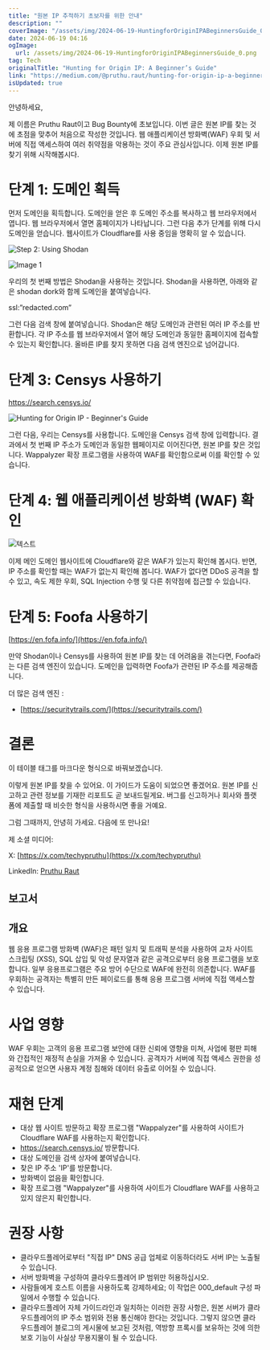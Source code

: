 ```yaml
---
title: "원본 IP 추적하기 초보자를 위한 안내"
description: ""
coverImage: "/assets/img/2024-06-19-HuntingforOriginIPABeginnersGuide_0.png"
date: 2024-06-19 04:16
ogImage:
  url: /assets/img/2024-06-19-HuntingforOriginIPABeginnersGuide_0.png
tag: Tech
originalTitle: "Hunting for Origin IP: A Beginner’s Guide"
link: "https://medium.com/@pruthu.raut/hunting-for-origin-ip-a-beginners-guide-70235f3dd415"
isUpdated: true
---
```


안녕하세요,

제 이름은 Pruthu Raut이고 Bug Bounty에 초보입니다. 이번 글은 원본 IP를 찾는 것에 초점을 맞추어 처음으로 작성한 것입니다. 웹 애플리케이션 방화벽(WAF) 우회 및 서버에 직접 액세스하여 여러 취약점을 악용하는 것이 주요 관심사입니다. 이제 원본 IP를 찾기 위해 시작해봅시다.

# 단계 1: 도메인 획득

먼저 도메인을 획득합니다. 도메인을 얻은 후 도메인 주소를 복사하고 웹 브라우저에서 엽니다. 웹 브라우저에서 열면 홈페이지가 나타납니다. 그런 다음 추가 단계를 위해 다시 도메인을 얻습니다. 웹사이트가 Cloudflare를 사용 중임을 명확히 알 수 있습니다.

<!-- cozy-coder - 수평 -->

<ins class="adsbygoogle"
     style="display:block"
     data-ad-client="ca-pub-4877378276818686"
     data-ad-slot="1107185301"
     data-ad-format="auto"
     data-full-width-responsive="true"></ins>

<script>
     (adsbygoogle = window.adsbygoogle || []).push({});
</script>

![Step 2: Using Shodan](https://www.shodan.io/)

![Image 1](/assets/img/2024-06-19-HuntingforOriginIPABeginnersGuide_1.png)

<!-- cozy-coder - 수평 -->

<ins class="adsbygoogle"
     style="display:block"
     data-ad-client="ca-pub-4877378276818686"
     data-ad-slot="1107185301"
     data-ad-format="auto"
     data-full-width-responsive="true"></ins>

<script>
     (adsbygoogle = window.adsbygoogle || []).push({});
</script>

우리의 첫 번째 방법은 Shodan을 사용하는 것입니다. Shodan을 사용하면, 아래와 같은 shodan dork와 함께 도메인을 붙여넣습니다.

ssl:”redacted.com”

그런 다음 검색 창에 붙여넣습니다. Shodan은 해당 도메인과 관련된 여러 IP 주소를 반환합니다. 각 IP 주소를 웹 브라우저에서 열어 해당 도메인과 동일한 홈페이지에 접속할 수 있는지 확인합니다. 올바른 IP를 찾지 못하면 다음 검색 엔진으로 넘어갑니다.

# 단계 3: Censys 사용하기

<!-- cozy-coder - 수평 -->

<ins class="adsbygoogle"
     style="display:block"
     data-ad-client="ca-pub-4877378276818686"
     data-ad-slot="1107185301"
     data-ad-format="auto"
     data-full-width-responsive="true"></ins>

<script>
     (adsbygoogle = window.adsbygoogle || []).push({});
</script>

https://search.censys.io/

![Hunting for Origin IP - Beginner's Guide](/assets/img/2024-06-19-HuntingforOriginIPABeginnersGuide_2.png)

그런 다음, 우리는 Censys를 사용합니다. 도메인을 Censys 검색 창에 입력합니다. 결과에서 첫 번째 IP 주소가 도메인과 동일한 웹페이지로 이어진다면, 원본 IP를 찾은 것입니다. Wappalyzer 확장 프로그램을 사용하여 WAF를 확인함으로써 이를 확인할 수 있습니다.

# 단계 4: 웹 애플리케이션 방화벽 (WAF) 확인

<!-- cozy-coder - 수평 -->

<ins class="adsbygoogle"
     style="display:block"
     data-ad-client="ca-pub-4877378276818686"
     data-ad-slot="1107185301"
     data-ad-format="auto"
     data-full-width-responsive="true"></ins>

<script>
     (adsbygoogle = window.adsbygoogle || []).push({});
</script>

![텍스트](/assets/img/2024-06-19-HuntingforOriginIPABeginnersGuide_3.png)

이제 메인 도메인 웹사이트에 Cloudflare와 같은 WAF가 있는지 확인해 봅시다. 반면, IP 주소를 확인할 때는 WAF가 없는지 확인해 봅니다. WAF가 없다면 DDoS 공격을 할 수 있고, 속도 제한 우회, SQL Injection 수행 및 다른 취약점에 접근할 수 있습니다.

# 단계 5: Foofa 사용하기

[https://en.fofa.info/](https://en.fofa.info/)

<!-- cozy-coder - 수평 -->

<ins class="adsbygoogle"
     style="display:block"
     data-ad-client="ca-pub-4877378276818686"
     data-ad-slot="1107185301"
     data-ad-format="auto"
     data-full-width-responsive="true"></ins>

<script>
     (adsbygoogle = window.adsbygoogle || []).push({});
</script>

만약 Shodan이나 Censys를 사용하여 원본 IP를 찾는 데 어려움을 겪는다면, Foofa라는 다른 검색 엔진이 있습니다. 도메인을 입력하면 Foofa가 관련된 IP 주소를 제공해줍니다.

더 많은 검색 엔진 :

- [https://securitytrails.com/](https://securitytrails.com/)

# 결론

<!-- cozy-coder - 수평 -->

<ins class="adsbygoogle"
     style="display:block"
     data-ad-client="ca-pub-4877378276818686"
     data-ad-slot="1107185301"
     data-ad-format="auto"
     data-full-width-responsive="true"></ins>

<script>
     (adsbygoogle = window.adsbygoogle || []).push({});
</script>

이 테이블 태그를 마크다운 형식으로 바꿔보겠습니다.

이렇게 원본 IP를 찾을 수 있어요. 이 가이드가 도움이 되었으면 좋겠어요. 원본 IP를 신고하고 관련 정보를 기재한 리포트도 곧 보내드릴게요. 버그를 신고하거나 회사와 플랫폼에 제출할 때 비슷한 형식을 사용하시면 좋을 거예요.

그럼 그때까지, 안녕히 가세요. 다음에 또 만나요!

제 소셜 미디어:

X: [https://x.com/techypruthu](https://x.com/techypruthu)

<!-- cozy-coder - 수평 -->

<ins class="adsbygoogle"
     style="display:block"
     data-ad-client="ca-pub-4877378276818686"
     data-ad-slot="1107185301"
     data-ad-format="auto"
     data-full-width-responsive="true"></ins>

<script>
     (adsbygoogle = window.adsbygoogle || []).push({});
</script>

LinkedIn: [Pruthu Raut](https://www.linkedin.com/in/pruthu-raut-89260a26a/)

## 보고서

## 개요

웹 응용 프로그램 방화벽 (WAF)은 패턴 일치 및 트래픽 분석을 사용하여 교차 사이트 스크립팅 (XSS), SQL 삽입 및 악성 문자열과 같은 공격으로부터 응용 프로그램을 보호합니다. 일부 응용프로그램은 주요 방어 수단으로 WAF에 완전히 의존합니다. WAF를 우회하는 공격자는 특별히 만든 페이로드를 통해 응용 프로그램 서버에 직접 액세스할 수 있습니다.

<!-- cozy-coder - 수평 -->

<ins class="adsbygoogle"
     style="display:block"
     data-ad-client="ca-pub-4877378276818686"
     data-ad-slot="1107185301"
     data-ad-format="auto"
     data-full-width-responsive="true"></ins>

<script>
     (adsbygoogle = window.adsbygoogle || []).push({});
</script>

# 사업 영향

WAF 우회는 고객의 응용 프로그램 보안에 대한 신뢰에 영향을 미쳐, 사업에 평판 피해와 간접적인 재정적 손실을 가져올 수 있습니다. 공격자가 서버에 직접 액세스 권한을 성공적으로 얻으면 사용자 계정 침해와 데이터 유출로 이어질 수 있습니다.

# 재현 단계

- 대상 웹 사이트 방문하고 확장 프로그램 "Wappalyzer"를 사용하여 사이트가 Cloudflare WAF를 사용하는지 확인합니다.
- https://search.censys.io/ 방문합니다.
- 대상 도메인을 검색 상자에 붙여넣습니다.
- 찾은 IP 주소 'IP'를 방문합니다.
- 방화벽이 없음을 확인합니다.
- 확장 프로그램 "Wappalyzer"를 사용하여 사이트가 Cloudflare WAF를 사용하고 있지 않은지 확인합니다.

<!-- cozy-coder - 수평 -->

<ins class="adsbygoogle"
     style="display:block"
     data-ad-client="ca-pub-4877378276818686"
     data-ad-slot="1107185301"
     data-ad-format="auto"
     data-full-width-responsive="true"></ins>

<script>
     (adsbygoogle = window.adsbygoogle || []).push({});
</script>

# 권장 사항

- 클라우드플레어로부터 "직접 IP" DNS 공급 업체로 이동하더라도 서버 IP는 노출될 수 있습니다.
- 서버 방화벽을 구성하여 클라우드플레어 IP 범위만 허용하십시오.
- 사람들에게 호스트 이름을 사용하도록 강제하세요; 이 작업은 000_default 구성 파일에서 수행할 수 있습니다.
- 클라우드플레어 자체 가이드라인과 일치하는 이러한 권장 사항은, 원본 서버가 클라우드플레어의 IP 주소 범위와 전용 통신해야 한다는 것입니다. 그렇지 않으면 클라우드플레어 블로그의 게시물에 보고된 것처럼, 역방향 프록시를 보유하는 것에 의한 보호 기능이 사실상 무용지물이 될 수 있습니다.
